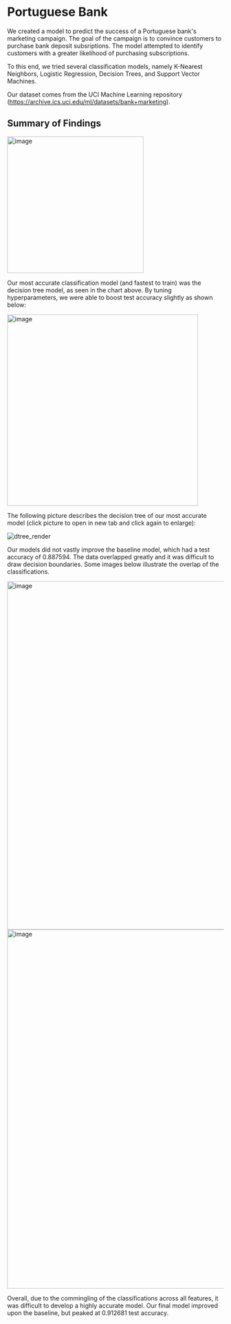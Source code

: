 # Portuguese Bank

We created a model to predict the success of a Portuguese bank's marketing campaign. The goal of the campaign is to convince customers to purchase bank deposit subsriptions. The model attempted to identify customers with a greater likelihood of purchasing subscriptions.

To this end, we tried several classification models, namely K-Nearest Neighbors, Logistic Regression, Decision Trees, and Support Vector Machines. 

Our dataset comes from the UCI Machine Learning repository (https://archive.ics.uci.edu/ml/datasets/bank+marketing). 

## Summary of Findings

<img width="317" alt="image" src="https://github.com/hotpacket/portuguese-bank/assets/136177819/9aec1091-5abc-43a1-bb93-00b8d9b45dea">

Our most accurate classification model (and fastest to train) was the decision tree model, as seen in the chart above. By tuning hyperparameters, we were able to boost test accuracy slightly as shown below:

<img width="444" alt="image" src="https://github.com/hotpacket/portuguese-bank/assets/136177819/c90ae552-f69a-404f-a553-15ec859b1e98">

The following picture describes the decision tree of our most accurate model (click picture to open in new tab and click again to enlarge):

![dtree_render](https://github.com/hotpacket/portuguese-bank/assets/136177819/4addda67-44ab-4760-9d96-5f19b332a263)

Our models did not vastly improve the baseline model, which had a test accuracy of 0.887594. The data overlapped greatly and it was difficult to draw decision boundaries. Some images below illustrate the overlap of the classifications.

<img width="808" alt="image" src="https://github.com/hotpacket/portuguese-bank/assets/136177819/3d33aa26-a8ef-4ebb-a7a1-71861b1fa7ee">

<img width="833" alt="image" src="https://github.com/hotpacket/portuguese-bank/assets/136177819/4097685f-4951-4549-bf3f-bc00dbe30686">

Overall, due to the commingling of the classifications across all features, it was difficult to develop a highly accurate model. Our final model improved upon the baseline, but peaked at 0.912681 test accuracy.







